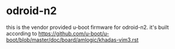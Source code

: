 # odroid-n2

this is the vendor provided u-boot firmware for odroid-n2.
it's built according to https://github.com/u-boot/u-boot/blob/master/doc/board/amlogic/khadas-vim3.rst
